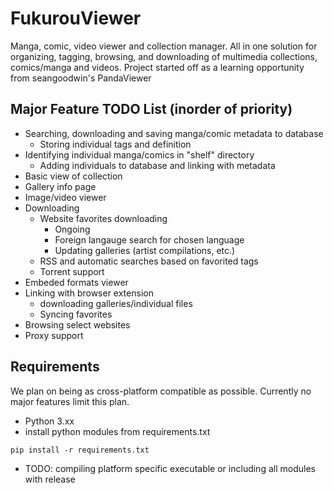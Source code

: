 FukurouViewer
=====================
Manga, comic, video viewer and collection manager.  All in one solution for organizing, tagging, browsing, and downloading of multimedia
collections, comics/manga and videos.  Project started off as a learning opportunity from seangoodwin's PandaViewer

Major Feature TODO List (inorder of priority)
---------------------
* Searching, downloading and saving manga/comic metadata to database
  * Storing individual tags and definition
* Identifying individual manga/comics in "shelf" directory
  * Adding individuals to database and linking with metadata
* Basic view of collection
* Gallery info page
* Image/video viewer
* Downloading
  * Website favorites downloading
    * Ongoing
    * Foreign langauge search for chosen language
    * Updating galleries (artist compilations, etc.)
  * RSS and automatic searches based on favorited tags
  * Torrent support
* Embeded formats viewer
* Linking with browser extension
  * downloading galleries/individual files
  * Syncing favorites
* Browsing select websites
* Proxy support

Requirements
---------------------
We plan on being as cross-platform compatible as possible.  Currently no major features limit this plan.
* Python 3.xx
* install python modules from requirements.txt
```
pip install -r requirements.txt
```
* TODO: compiling platform specific executable or including all modules with release
